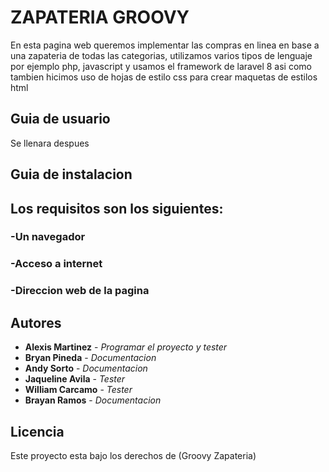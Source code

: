 # ZAPATERIA GROOVY
En esta pagina web queremos implementar  las compras en linea en base a una zapateria de todas las categorias, utilizamos varios tipos de lenguaje por ejemplo php, javascript 
y usamos el framework de laravel 8  asi como tambien hicimos uso de hojas de estilo css para crear maquetas de estilos html

## Guia de usuario 
Se llenara despues 


## Guia de instalacion 
## Los requisitos son los siguientes:
### -Un navegador
### -Acceso a internet 
### -Direccion web de la pagina

## Autores

* **Alexis Martinez** - *Programar el proyecto y tester*
* **Bryan Pineda** - *Documentacion*
* **Andy Sorto** - *Documentacion*
* **Jaqueline Avila** - *Tester*
* **William Carcamo** - *Tester*
* **Brayan Ramos** - *Documentacion*

## Licencia
Este proyecto esta bajo los derechos de (Groovy Zapateria)

